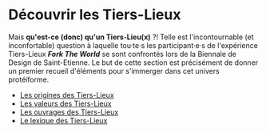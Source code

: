# Découvrir les Tiers-Lieux

Mais **qu'est-ce \(donc\) qu'un Tiers-Lieu\(x\)** ?! Telle est l'incontournable (et inconfortable) question à laquelle tou·te·s les participant·e·s de l'expérience Tiers-Lieux _**Fork The World**_ se sont confrontés lors de la Biennale de Design de Saint-Etienne. Le but de cette section est précisément de donner un premier recueil d'éléments pour s'immerger dans cet univers protéiforme.

* [Les origines des Tiers-Lieux](https://world-trust-foundation.gitbook.io/fork-the-world/intro-2/origines)
* [Les valeurs des Tiers-Lieux](https://world-trust-foundation.gitbook.io/fork-the-world/intro-2/valeurs)
* [Les ouvrages des Tiers-Lieux](https://world-trust-foundation.gitbook.io/fork-the-world/intro-2/ouvrages)
* [Le lexique des Tiers-Lieux](https://world-trust-foundation.gitbook.io/fork-the-world/intro-2/lexique)

